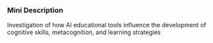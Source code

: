 ### Mini Description

Investigation of how AI educational tools influence the development of cognitive skills, metacognition, and learning strategies
